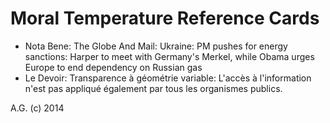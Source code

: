 Moral Temperature Reference Cards
=================================
* Nota Bene: The Globe And Mail: Ukraine: PM pushes for energy sanctions: Harper to meet with Germany's Merkel, while Obama urges Europe to end dependency on Russian gas
* Le Devoir: Transparence à géométrie variable: L'accès à l'information n'est pas appliqué également par tous les organismes publics.

A.G. (c) 2014
